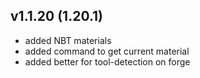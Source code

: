 ## v1.1.20 (1.20.1)
- added NBT materials
- added command to get current material
- added better for tool-detection on forge